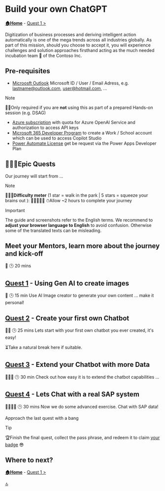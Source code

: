 # Build your own ChatGPT

**[🏠Home](../README.md)** - [ Quest 1 >](student/quest1.md)

Digitization of business processes and deriving intelligent action automatically is one of the mega trends across all industries globally. As part of this mission, should you choose to accept it, you will experience challenges and solution approaches firsthand acting as the much needed incubation team 🐣 of the Contoso Inc.

## Pre-requisites

- [Microosft Outlook](https://www.microsoft.com/en-us/microsoft-365/outlook/email-and-calendar-software-microsoft-outlook) Microsoft ID / User / Email Adress, e.g. lastname@outlook.com, user@hotmail.com, ...

> [!NOTE]
>🏋🏽Only required if you are **not** using this as part of a prepared Hands-on session (e.g. DSAG)
>- [Azure subscription](https://azure.microsoft.com/free/) with quota for Azure OpenAI Service and authorization to access API keys
>- [Microsoft 365 Developer Program](https://developer.microsoft.com/en-us/microsoft-365/dev-program) to create a Work / School account which can be used to access Copilot Studio
>- [Power Automate License](https://powerapps.microsoft.com/en-us/developerplan/) get be request via the Power Apps Developer Plan 

## 🧙🏾‍♀️Epic Quests

Our journey will start from ...

> [!NOTE]
>🏋🏽‍♂️**Difficulty meter** (1 star = walk in the park | 5 stars = squeeze your brains out ): 🌟🌟🌟🌟🌟
>⏱Allow ~2 hours to complete your journey

> [!IMPORTANT]
>The guide and screenshots refer to the English terms. We recommend to **adjust your browser language to English** to avoid confusion. Otherwise some of the translated texts can be misleading. 

## Meet your Mentors, learn more about the journey and kick-off

🌟
🕒 20 mins

## [Quest 1](student/quest1.md) - Using Gen AI to create images

🌟
🕒 15 min
Use AI Image creator to generate your own content ... make it personal!

## [Quest 2](student/quest2.md) - Create your first own Chatbot 

🌟🌟
🕒 25 mins
Lets start with your first own chatbot you ever created, it's easy! 

⏳Take a natural break here if suitable.

## [Quest 3](student/quest3.md) - Extend your Chatbot with more Data

🌟🌟🌟
🕒 30 min
Check out how easy it is to extend the chatbot capabilities ...

## [Quest 4](student/quest4.md) - Lets Chat with a real SAP system

🌟🌟🌟🌟
🕒 30 mins
Now we do some advanced exercise. Chat with SAP data!

Approach the last quest with a bang

> [!TIP]
>🏆Finish the final quest, collect the pass phrase, and redeem it to claim [your badge](https://webhostingforconverter.z16.web.core.windows.net/claim-reward.html) 😎

## Where to next?

**[🏠Home](../README.md)** - [ Quest 1 >](student/quest1.md)

[🔝](#)

